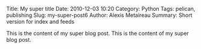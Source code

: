 Title: My super title
Date: 2010-12-03 10:20
Category: Python
Tags: pelican, publishing
Slug: my-super-post6
Author: Alexis Metaireau
Summary: Short version for index and feeds

This is the content of my super blog post.
This is the content of my super blog post.
